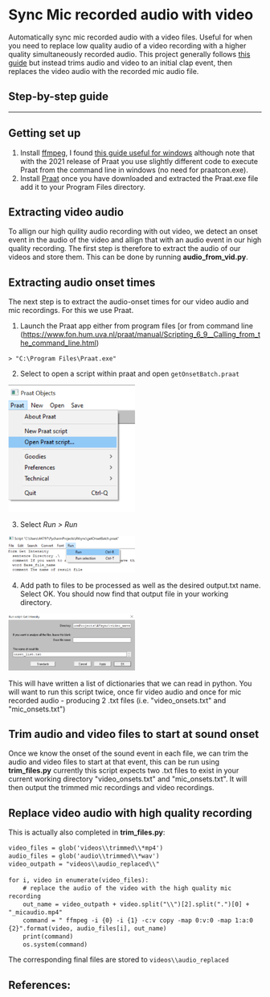 Sync Mic recorded audio with video
===================================

Automatically sync mic recorded audio with a video files. Useful for when you need to replace low quality audio of a video recording with a higher quality simultaneously recorded audio. This project generally follows [this guide](http://www.dsg-bielefeld.de/dsg_wp/wp-content/uploads/2014/10/video_syncing_fun.pdf) but instead trims audio and video to an initial clap event, then replaces the video audio with the recorded mic audio file. 


## Step-by-step guide
-------------------

Getting set up
--------------
1. Install [ffmpeg](https://ffmpeg.org/download.html), I found [this guide useful for windows](https://www.wikihow.com/Install-FFmpeg-on-Windows) although note that with the 2021 release of Praat you use slightly different code to execute Praat from the command line in windows (no need for praatcon.exe). 
2. Install [Praat](https://www.fon.hum.uva.nl/praat/download_win.html) once you have downloaded and extracted the Praat.exe file add it to your Program Files directory.

Extracting video audio
-----------------------
To allign our high quility audio recording with out video, we detect an onset event in the audio of the video and allign that with an audio event in our high quality recording. The first step is therefore to extract the audio of our videos and store them. This can be done by running **audio_from_vid.py**. 


Extracting audio onset times
-----------------------
The next step is to extract the audio-onset times for our video audio and mic recordings. For this we use Praat.

1. Launch the Praat app either from program files [or from command line (https://www.fon.hum.uva.nl/praat/manual/Scripting_6_9__Calling_from_the_command_line.html) 

```
> "C:\Program Files\Praat.exe"
```

2. Select to open a script within praat and open `getOnsetBatch.praat`

<img src="/screenshots/praat-openscript.png" width="50%"/>

3. Select *Run > Run*

<img src="/screenshots/Praatrun.png" width="50%"/>

4. Add path to files to be processed as well as the desired output.txt name. Select OK. You should now find that output file in your working directory. 

<img src="/screenshots/Praat_info_gui.png" width="50%"/>

This will have written a list of dictionaries that we can read in python. You will want to run this script twice, once fir video audio and once for mic recorded audio - producing 2 .txt files (i.e. "video_onsets.txt" and "mic_onsets.txt")

Trim audio and video files to start at sound onset
-----------------------
Once we know the onset of the sound event in each file, we can trim the audio and video files to start at that event, this can be run using **trim_files.py** currently this script expects two .txt files to exist in your current working directory "video_onsets.txt" and "mic_onsets.txt". It will then output the trimmed mic recordings and video recordings. 

Replace video audio with high quality recording
-----------------------
This is actually also completed in **trim_files.py**:

```
video_files = glob('videos\\trimmed\\*mp4')
audio_files = glob('audio\\trimmed\\*wav')
video_outpath = "videos\\audio_replaced\\"

for i, video in enumerate(video_files):
    # replace the audio of the video with the high quality mic recording
    out_name = video_outpath + video.split("\\")[2].split(".")[0] + "_micaudio.mp4"
    command = " ffmpeg -i {0} -i {1} -c:v copy -map 0:v:0 -map 1:a:0 {2}".format(video, audio_files[i], out_name)
    print(command)
    os.system(command)
```
The corresponding final files are stored to `videos\\audio_replaced`

References:
---------------
